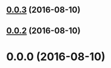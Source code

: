 <a name="0.0.3"></a>
## [0.0.3](https://github.com/TylorS/bubbleup-plugin-build-rollup-umd/compare/v0.0.2...v0.0.3) (2016-08-10)



<a name="0.0.2"></a>
## [0.0.2](https://github.com/TylorS/bubbleup-plugin-build-rollup-umd/compare/v0.0.0...v0.0.2) (2016-08-10)



<a name="0.0.0"></a>
# 0.0.0 (2016-08-10)



